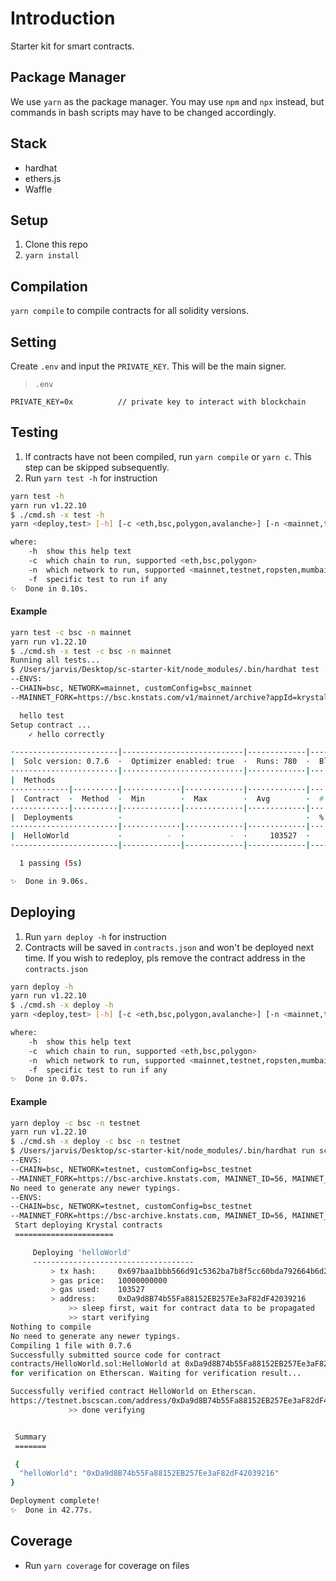 # Introduction

Starter kit for smart contracts.

## Package Manager

We use `yarn` as the package manager. You may use `npm` and `npx` instead, but commands in bash scripts may have to be changed accordingly.

## Stack

* hardhat
* ethers.js
* Waffle

## Setup

1. Clone this repo
2. `yarn install`

## Compilation

`yarn compile` to compile contracts for all solidity versions.

## Setting

Create `.env` and input the `PRIVATE_KEY`. This will be the main signer.

> `.env`
```
PRIVATE_KEY=0x          // private key to interact with blockchain
```

## Testing

1. If contracts have not been compiled, run `yarn compile` or `yarn c`. This step can be skipped subsequently.
2. Run `yarn test -h` for instruction

```bash
yarn test -h
yarn run v1.22.10
$ ./cmd.sh -x test -h
yarn <deploy,test> [-h] [-c <eth,bsc,polygon,avalanche>] [-n <mainnet,testnet,ropsten,rinkeby,staging,fuji>] -- to run test on specific chain and network

where:
    -h  show this help text
    -c  which chain to run, supported <eth,bsc,polygon>
    -n  which network to run, supported <mainnet,testnet,ropsten,mumbai>
    -f  specific test to run if any
✨  Done in 0.10s.
```

#### Example

```bash
yarn test -c bsc -n mainnet
yarn run v1.22.10
$ ./cmd.sh -x test -c bsc -n mainnet
Running all tests...
$ /Users/jarvis/Desktop/sc-starter-kit/node_modules/.bin/hardhat test --no-compile --network hardhat
--ENVS:
--CHAIN=bsc, NETWORK=mainnet, customConfig=bsc_mainnet
--MAINNET_FORK=https://bsc.knstats.com/v1/mainnet/archive?appId=krystal_jarvis, MAINNET_ID=56, MAINNET_FORK_BLOCK=10982609

  hello test
Setup contract ...
    ✓ hello correctly

·-----------------------|---------------------------|-------------|-----------------------------·
|  Solc version: 0.7.6  ·  Optimizer enabled: true  ·  Runs: 780  ·  Block limit: 30000000 gas  │
························|···························|·············|······························
|  Methods                                                                                      │
·············|··········|·············|·············|·············|···············|··············
|  Contract  ·  Method  ·  Min        ·  Max        ·  Avg        ·  # calls      ·  usd (avg)  │
·············|··········|·············|·············|·············|···············|··············
|  Deployments          ·                                         ·  % of limit   ·             │
························|·············|·············|·············|···············|··············
|  HelloWorld           ·          -  ·          -  ·     103527  ·        0.3 %  ·          -  │
·-----------------------|-------------|-------------|-------------|---------------|-------------·

  1 passing (5s)

✨  Done in 9.06s.
```

## Deploying

1. Run `yarn deploy -h` for instruction
2. Contracts will be saved in `contracts.json` and won't be deployed next time. If you wish to redeploy, pls remove the contract address in the `contracts.json`

```bash
yarn deploy -h
yarn run v1.22.10
$ ./cmd.sh -x deploy -h
yarn <deploy,test> [-h] [-c <eth,bsc,polygon,avalanche>] [-n <mainnet,testnet,ropsten,rinkeby,staging,fuji>] -- to run test on specific chain and network

where:
    -h  show this help text
    -c  which chain to run, supported <eth,bsc,polygon>
    -n  which network to run, supported <mainnet,testnet,ropsten,mumbai>
    -f  specific test to run if any
✨  Done in 0.07s.
```

#### Example
```bash
yarn deploy -c bsc -n testnet
yarn run v1.22.10
$ ./cmd.sh -x deploy -c bsc -n testnet
$ /Users/jarvis/Desktop/sc-starter-kit/node_modules/.bin/hardhat run scripts/deployer.ts --network bsc_testnet
--ENVS:
--CHAIN=bsc, NETWORK=testnet, customConfig=bsc_testnet
--MAINNET_FORK=https://bsc-archive.knstats.com, MAINNET_ID=56, MAINNET_FORK_BLOCK=8401958
No need to generate any newer typings.
--ENVS:
--CHAIN=bsc, NETWORK=testnet, customConfig=bsc_testnet
--MAINNET_FORK=https://bsc-archive.knstats.com, MAINNET_ID=56, MAINNET_FORK_BLOCK=8401958
 Start deploying Krystal contracts
 ======================

     Deploying 'helloWorld'
     ------------------------------------
         > tx hash:     0x697baa1bbb566d91c5362ba7b8f5cc60bda792664b6d2781b3efb70a365488b6
         > gas price:   10000000000
         > gas used:    103527
         > address:     0xDa9d8B74b55Fa88152EB257Ee3aF82dF42039216
             >> sleep first, wait for contract data to be propagated
             >> start verifying
Nothing to compile
No need to generate any newer typings.
Compiling 1 file with 0.7.6
Successfully submitted source code for contract
contracts/HelloWorld.sol:HelloWorld at 0xDa9d8B74b55Fa88152EB257Ee3aF82dF42039216
for verification on Etherscan. Waiting for verification result...

Successfully verified contract HelloWorld on Etherscan.
https://testnet.bscscan.com/address/0xDa9d8B74b55Fa88152EB257Ee3aF82dF42039216#code
             >> done verifying


 Summary
 =======

 {
  "helloWorld": "0xDa9d8B74b55Fa88152EB257Ee3aF82dF42039216"
}

Deployment complete!
✨  Done in 42.77s.
```

## Coverage

- Run `yarn coverage` for coverage on files
